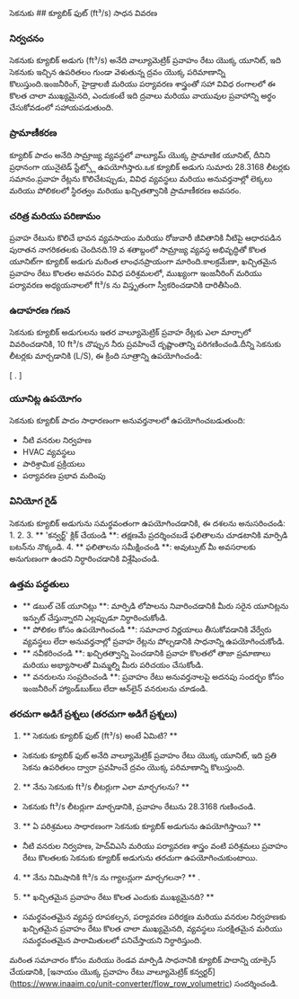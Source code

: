 సెకనుకు ## క్యూబిక్ ఫుట్ (ft³/s) సాధన వివరణ

### నిర్వచనం
సెకనుకు క్యూబిక్ అడుగు (ft³/s) అనేది వాల్యూమెట్రిక్ ప్రవాహం రేటు యొక్క యూనిట్, ఇది సెకనుకు ఇచ్చిన ఉపరితలం గుండా వెళుతున్న ద్రవం యొక్క పరిమాణాన్ని కొలుస్తుంది.ఇంజనీరింగ్, హైడ్రాలజీ మరియు పర్యావరణ శాస్త్రంతో సహా వివిధ రంగాలలో ఈ కొలత చాలా ముఖ్యమైనది, ఎందుకంటే ఇది ద్రవాలు మరియు వాయువుల ప్రవాహాన్ని అర్థం చేసుకోవడంలో సహాయపడుతుంది.

### ప్రామాణీకరణ
క్యూబిక్ పాదం అనేది సామ్రాజ్య వ్యవస్థలో వాల్యూమ్ యొక్క ప్రామాణిక యూనిట్, దీనిని ప్రధానంగా యునైటెడ్ స్టేట్స్లో ఉపయోగిస్తారు.ఒక క్యూబిక్ అడుగు సుమారు 28.3168 లీటర్లకు సమానం.ప్రవాహ రేట్లను కొలిచేటప్పుడు, వివిధ వ్యవస్థలు మరియు అనువర్తనాల్లో లెక్కలు మరియు పోలికలలో స్థిరత్వం మరియు ఖచ్చితత్వానికి ప్రామాణీకరణ అవసరం.

### చరిత్ర మరియు పరిణామం
ప్రవాహ రేటును కొలిచే భావన వ్యవసాయం మరియు రోజువారీ జీవితానికి నీటిపై ఆధారపడిన పురాతన నాగరికతలకు చెందినది.19 వ శతాబ్దంలో సామ్రాజ్య వ్యవస్థ అభివృద్ధితో కొలత యూనిట్‌గా క్యూబిక్ అడుగు మరింత లాంఛనప్రాయంగా మారింది.కాలక్రమేణా, ఖచ్చితమైన ప్రవాహం రేటు కొలతల అవసరం వివిధ పరిశ్రమలలో, ముఖ్యంగా ఇంజనీరింగ్ మరియు పర్యావరణ అధ్యయనాలలో ft³/s ను విస్తృతంగా స్వీకరించడానికి దారితీసింది.

### ఉదాహరణ గణన
సెకనుకు క్యూబిక్ అడుగులను ఇతర వాల్యూమెట్రిక్ ప్రవాహ రేట్లకు ఎలా మార్చాలో వివరించడానికి, 10 ft³/s చొప్పున నీరు ప్రవహించే దృష్టాంతాన్ని పరిగణించండి.దీన్ని సెకనుకు లీటర్లకు మార్చడానికి (L/S), ఈ క్రింది సూత్రాన్ని ఉపయోగించండి:

[
.
\]

### యూనిట్ల ఉపయోగం
సెకనుకు క్యూబిక్ పాదం సాధారణంగా అనువర్తనాలలో ఉపయోగించబడుతుంది:
- నీటి వనరుల నిర్వహణ
- HVAC వ్యవస్థలు
- పారిశ్రామిక ప్రక్రియలు
- పర్యావరణ ప్రభావ మదింపు

### వినియోగ గైడ్
సెకనుకు క్యూబిక్ అడుగును సమర్థవంతంగా ఉపయోగించడానికి, ఈ దశలను అనుసరించండి:
1.
2.
3. ** 'కన్వర్ట్' క్లిక్ చేయండి **: తక్షణమే ప్రదర్శించబడే ఫలితాలను చూడటానికి మార్పిడి బటన్‌ను నొక్కండి.
4. ** ఫలితాలను సమీక్షించండి **: అవుట్పుట్ మీ అవసరాలకు అనుగుణంగా ఉందని నిర్ధారించడానికి విశ్లేషించండి.

### ఉత్తమ పద్ధతులు
- ** డబుల్ చెక్ యూనిట్లు **: మార్పిడి లోపాలను నివారించడానికి మీరు సరైన యూనిట్లను ఇన్పుట్ చేస్తున్నారని ఎల్లప్పుడూ నిర్ధారించుకోండి.
- ** పోలికల కోసం ఉపయోగించండి **: సమాచార నిర్ణయాలు తీసుకోవడానికి వేర్వేరు వ్యవస్థలు లేదా అనువర్తనాల్లో ప్రవాహ రేట్లను పోల్చడానికి సాధనాన్ని ఉపయోగించుకోండి.
- ** నవీకరించండి **: ఖచ్చితత్వాన్ని పెంచడానికి ప్రవాహ కొలతలో తాజా ప్రమాణాలు మరియు అభ్యాసాలతో మిమ్మల్ని మీరు పరిచయం చేసుకోండి.
- ** వనరులను సంప్రదించండి **: ప్రవాహం రేటు అనువర్తనాలపై అదనపు సందర్భం కోసం ఇంజనీరింగ్ హ్యాండ్‌బుక్‌లు లేదా ఆన్‌లైన్ వనరులను చూడండి.

### తరచుగా అడిగే ప్రశ్నలు (తరచుగా అడిగే ప్రశ్నలు)

1. ** సెకనుకు క్యూబిక్ ఫుట్ (ft³/s) అంటే ఏమిటి? **
- సెకనుకు క్యూబిక్ ఫుట్ అనేది వాల్యూమెట్రిక్ ప్రవాహం రేటు యొక్క యూనిట్, ఇది ప్రతి సెకను ఉపరితలం ద్వారా ప్రవహించే ద్రవం యొక్క పరిమాణాన్ని కొలుస్తుంది.

2. ** నేను సెకనుకు ft³/s లీటర్లుగా ఎలా మార్చగలను? **
- సెకనుకు ft³/s లీటర్లుగా మార్చడానికి, ప్రవాహం రేటును 28.3168 గుణించండి.

3. ** ఏ పరిశ్రమలు సాధారణంగా సెకనుకు క్యూబిక్ అడుగును ఉపయోగిస్తాయి? **
- నీటి వనరుల నిర్వహణ, హెచ్‌విఎసి మరియు పర్యావరణ శాస్త్రం వంటి పరిశ్రమలు ప్రవాహం రేటు కొలతలకు సెకనుకు క్యూబిక్ అడుగును తరచుగా ఉపయోగించుకుంటాయి.

4. ** నేను నిమిషానికి ft³/s ను గ్యాలన్లుగా మార్చగలనా? **
.

5. ** ఖచ్చితమైన ప్రవాహం రేటు కొలత ఎందుకు ముఖ్యమైనది? **
- సమర్థవంతమైన వ్యవస్థ రూపకల్పన, పర్యావరణ పరిరక్షణ మరియు వనరుల నిర్వహణకు ఖచ్చితమైన ప్రవాహం రేటు కొలత చాలా ముఖ్యమైనది, వ్యవస్థలు సురక్షితమైన మరియు సమర్థవంతమైన పారామితులలో పనిచేస్తాయని నిర్ధారిస్తుంది.

మరింత సమాచారం కోసం మరియు రెండవ మార్పిడి సాధనానికి క్యూబిక్ పాదాన్ని యాక్సెస్ చేయడానికి, [ఇనాయం యొక్క ప్రవాహం రేటు వాల్యూమెట్రిక్ కన్వర్టర్] (https://www.inaaim.co/unit-converter/flow_row_volumetric) సందర్శించండి.